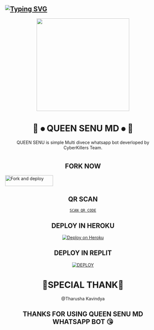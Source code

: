 ## [![Typing SVG](https://readme-typing-svg.herokuapp.com?font=Rockstar-ExtraBold&color=FF00FF&lines=𝚆𝙴𝙻𝙲𝙾𝙼𝙴+𝚃𝙾+𝚀𝚄𝙴𝙴𝙽+𝚂𝙴𝙽𝚄+𝚆𝙰+𝙱𝙾𝚃+𝚁𝙴𝙿𝙾.;𝙲𝚁𝙴𝙰𝚃𝙴𝙳+𝙱𝚈+𝙼𝚁+𝙸𝚂𝚄𝚁𝚄+𝙾𝙵𝙲;𝚃𝙷𝙸𝚂+𝙸𝚂+𝙰+𝚂𝙸𝙼𝙿𝙻𝙴+𝙼𝚄𝙻𝚃𝙸𝙳𝙴𝚅𝙸𝙲𝙴+𝙱𝙾𝚃;𝙰𝙽𝙳+𝙸𝙽𝙲𝙻𝚄𝙳𝙴+𝙼𝙾𝚁𝙴+𝙵𝙴𝙰𝚃𝚄𝚁𝙴𝚂;𝐓𝐇𝐀𝐍𝐊𝐒+𝐅𝐎𝐑+𝐕𝐈𝐒𝐈𝐓𝐈𝐍𝐆+𝐌𝐘+𝐆𝐈𝐓)](https://git.io/typing-svg)

<div align="center">
  <img src="https://i.ibb.co/kyqXtXm/1708757084147.jpg" width="300" height="300">
  
# 💃 ⦁ QUEEN SENU MD ⦁ 💃
<div align="center">
QUEEN SENU is simple Multi divece whatsapp bot deverloped by CyberKillers Team.




#
## FORK NOW

<p align="left">
<a href="https://github.com/CyberKillersTEAM/QUEEN-SENU-MD/fork"><img align="center" src="https://img.shields.io/badge/Fork This Repo-black?style=for-the-badge&logo=git&logoColor=white" alt="Fork and deploy" height="35" width="155" /></a>





## QR SCAN 
 
[`SCAN QR CODE`](───)





## DEPLOY IN HEROKU

 [![Deploy on Heroku](https://www.herokucdn.com/deploy/button.svg)](https://dashboard.heroku.com/new?template=https://github.com/CyberKillersTEAM/QUEEN-SENU-MD)





## DEPLOY IN REPLIT

<a href='https://replit.com/github.com/CyberKillersTEAM/QUEEN-SENU-MD' target="_blank"><img alt='DEPLOY' src='https://img.shields.io/badge/-IMPORT-black?style=for-the-badge&logo=replit'/></a>







 # 💌SPECIAL THANK💌
 @Tharusha Kavindya

## THANKS FOR USING QUEEN SENU MD WHATSAPP BOT 😘
